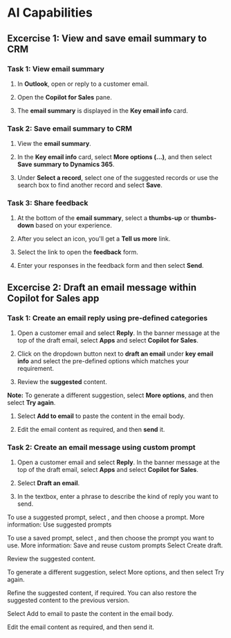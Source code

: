 # AI Capabilities

## Excercise 1: View and save email summary to CRM

### Task 1: View email summary

1. In **Outlook**, open or reply to a customer email.

1. Open the **Copilot for Sales** pane.

1. The **email summary** is displayed in the **Key email info** card.

### Task 2: Save email summary to CRM

1. View the **email summary**.

1. In the **Key email info** card, select **More options (...)**, and then select **Save summary to Dynamics 365**.

1. Under **Select a record**, select one of the suggested records or use the search box to find another record and select **Save**.

### Task 3: Share feedback

1. At the bottom of the **email summary**, select a **thumbs-up** or **thumbs-down** based on your experience.

1. After you select an icon, you'll get a **Tell us more** link.

1. Select the link to open the **feedback** form.

1. Enter your responses in the feedback form and then select **Send**.


## Excercise 2: Draft an email message within Copilot for Sales app

### Task 1: Create an email reply using pre-defined categories

1. Open a customer email and select **Reply**. In the banner message at the top of the draft email, select **Apps** and select **Copilot for Sales**.

1. Click on the dropdown button next to **draft an email** under **key email info** and select the pre-defined options which matches your requirement.

1. Review the **suggested** content.

**Note:** To generate a different suggestion, select **More options**, and then select **Try again**.

1. Select **Add to email** to paste the content in the email body.

1. Edit the email content as required, and then **send** it.

### Task 2: Create an email message using custom prompt

1. Open a customer email and select **Reply**. In the banner message at the top of the draft email, select **Apps** and select **Copilot for Sales**.

1. Select **Draft an email**.

1. In the textbox, enter a phrase to describe the kind of reply you want to send.

To use a suggested prompt, select  , and then choose a prompt. More information: Use suggested prompts

To use a saved prompt, select  , and then choose the prompt you want to use. More information: Save and reuse custom prompts
Select Create draft.

Review the suggested content.

To generate a different suggestion, select More options, and then select Try again.

Refine the suggested content, if required. You can also restore the suggested content to the previous version.

Select Add to email to paste the content in the email body.

Edit the email content as required, and then send it.
